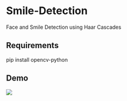 # Smile-Detection
Face and Smile Detection using Haar Cascades

## Requirements
pip install opencv-python

## Demo
![](/DemoSmileDetection.gif)
